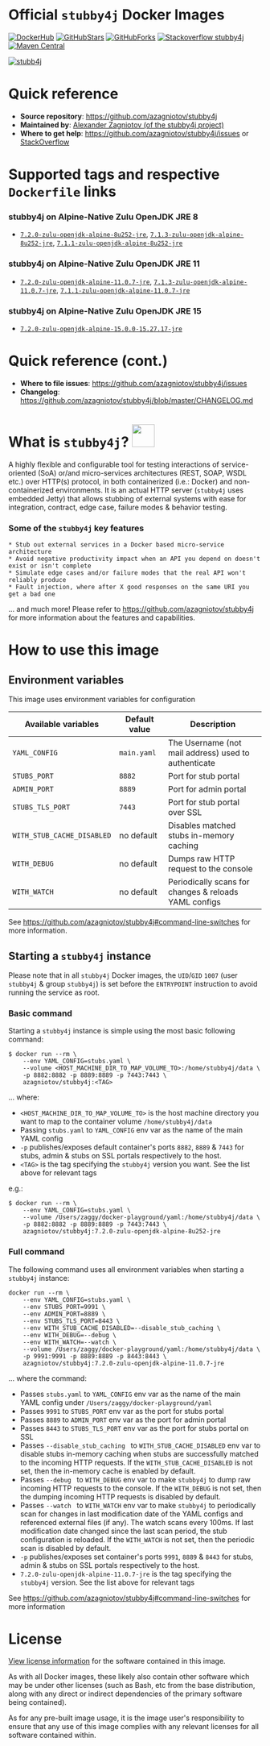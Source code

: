 # Official `stubby4j` Docker Images

[![DockerHub][docker-hub-badge]][docker-hub-link]
[![GitHubStars][stars-badge]][stars-link]
[![GitHubForks][forks-badge]][forks-link]
[![Stackoverflow stubby4j][stackoverflow-badge]][stackoverflow-link]
[![Maven Central][maven-badge]][maven-link]


[![stubb4j][logo-badge]][logo-link]




# Quick reference
* __Source repository__: https://github.com/azagniotov/stubby4j
* __Maintained by__: [Alexander Zagniotov (of the stubby4j project)](https://github.com/azagniotov/stubby4j)
* __Where to get help__: https://github.com/azagniotov/stubby4j/issues or [StackOverflow](http://stackoverflow.com/questions/tagged/stubby4j)

# Supported tags and respective `Dockerfile` links

### stubby4j on Alpine-Native Zulu OpenJDK JRE 8 
* [`7.2.0-zulu-openjdk-alpine-8u252-jre`](https://github.com/azagniotov/stubby4j/blob/v7.2.0/docker/jdk8/Dockerfile), [`7.1.3-zulu-openjdk-alpine-8u252-jre`](https://github.com/azagniotov/stubby4j/blob/v7.1.3/docker/jdk8/Dockerfile), [`7.1.1-zulu-openjdk-alpine-8u252-jre`](https://github.com/azagniotov/stubby4j/blob/v7.1.1/docker/jdk8/Dockerfile)

### stubby4j on Alpine-Native Zulu OpenJDK JRE 11 
* [`7.2.0-zulu-openjdk-alpine-11.0.7-jre`](https://github.com/azagniotov/stubby4j/blob/v7.2.0/docker/jdk11/Dockerfile), [`7.1.3-zulu-openjdk-alpine-11.0.7-jre`](https://github.com/azagniotov/stubby4j/blob/v7.1.3/docker/jdk11/Dockerfile), [`7.1.1-zulu-openjdk-alpine-11.0.7-jre`](https://github.com/azagniotov/stubby4j/blob/v7.1.1/docker/jdk11/Dockerfile)

### stubby4j on Alpine-Native Zulu OpenJDK JRE 15 
* [`7.2.0-zulu-openjdk-alpine-15.0.0-15.27.17-jre`](https://github.com/azagniotov/stubby4j/blob/381c9a15844f153ae40f9edcb526c9ce3d4f90e4/docker/jdk15/Dockerfile)


# Quick reference (cont.)
* __Where to file issues__: https://github.com/azagniotov/stubby4j/issues
* __Changelog__: https://github.com/azagniotov/stubby4j/blob/master/CHANGELOG.md

# What is `stubby4j`? <img src="https://cdn.rawgit.com/azagniotov/stubby4j/master/assets/stubby-logo-duke-hiding.svg" width="45px" height="45px" />

A highly flexible and configurable tool for testing interactions of service-oriented (SoA) or/and micro-services architectures (REST, SOAP, WSDL etc.) over HTTP(s) protocol, in both containerized (i.e.: Docker) and non-containerized environments. It is an actual HTTP server (`stubby4j` uses embedded Jetty) that allows stubbing of external systems with ease for integration, contract, edge case, failure modes & behavior testing.

### Some of the `stubby4j` key features
```
* Stub out external services in a Docker based micro-service architecture
* Avoid negative productivity impact when an API you depend on doesn't exist or isn't complete
* Simulate edge cases and/or failure modes that the real API won't reliably produce
* Fault injection, where after X good responses on the same URI you get a bad one
```
... and much more! Please refer to https://github.com/azagniotov/stubby4j for more information about the features and capabilities.

# How to use this image

## Environment variables

This image uses environment variables for configuration

|Available variables     |Default value        |Description                                         |
|------------------------|------------------------|----------------------------------------------------|
|`YAML_CONFIG`    | `main.yaml`          |The Username (not mail address) used to authenticate|
|`STUBS_PORT`    | `8882`|Port for stub portal|
|`ADMIN_PORT` |`8889`|Port for admin portal |
|`STUBS_TLS_PORT`   | `7443` |Port for stub portal over SSL|
|`WITH_STUB_CACHE_DISABLED`| no default |Disables matched stubs in-memory caching  |
|`WITH_DEBUG`     | no default |Dumps raw HTTP request to the console |
|`WITH_WATCH`     | no default |Periodically scans for changes & reloads YAML configs |

See https://github.com/azagniotov/stubby4j#command-line-switches for more information.

## Starting a `stubby4j` instance

Please note that in all `stubby4j` Docker images, the `UID`/`GID` `1007` (user `stubby4j` & group `stubby4j`) is set before the `ENTRYPOINT` instruction to avoid running the service as root.

### Basic command

Starting a `stubby4j` instance is simple using the most basic following command:
```
$ docker run --rm \
    --env YAML_CONFIG=stubs.yaml \
    --volume <HOST_MACHINE_DIR_TO_MAP_VOLUME_TO>:/home/stubby4j/data \
    -p 8882:8882 -p 8889:8889 -p 7443:7443 \
    azagniotov/stubby4j:<TAG>
```
... where:
* `<HOST_MACHINE_DIR_TO_MAP_VOLUME_TO>` is the host machine directory you want to map to the container volume `/home/stubby4j/data`
* Passing `stubs.yaml` to `YAML_CONFIG` env var as the name of the main YAML config
* `-p` publishes/exposes default container's ports `8882`, `8889` & `7443` for stubs, admin & stubs on SSL portals respectively to the host.
* `<TAG>` is the tag specifying the `stubby4j` version you want. See the list above for relevant tags

e.g.:
```
$ docker run --rm \
    --env YAML_CONFIG=stubs.yaml \
    --volume /Users/zaggy/docker-playground/yaml:/home/stubby4j/data \
    -p 8882:8882 -p 8889:8889 -p 7443:7443 \
    azagniotov/stubby4j:7.2.0-zulu-openjdk-alpine-8u252-jre
```

### Full command

The following command uses all environment variables when starting a `stubby4j` instance:

```
docker run --rm \
    --env YAML_CONFIG=stubs.yaml \
    --env STUBS_PORT=9991 \
    --env ADMIN_PORT=8889 \
    --env STUBS_TLS_PORT=8443 \
    --env WITH_STUB_CACHE_DISABLED=--disable_stub_caching \
    --env WITH_DEBUG=--debug \
    --env WITH_WATCH=--watch \
    --volume /Users/zaggy/docker-playground/yaml:/home/stubby4j/data \
    -p 9991:9991 -p 8889:8889 -p 8443:8443 \
    azagniotov/stubby4j:7.2.0-zulu-openjdk-alpine-11.0.7-jre
```

... where the command:
* Passes `stubs.yaml` to `YAML_CONFIG` env var as the name of the main YAML config under `/Users/zaggy/docker-playground/yaml`
* Passes `9991` to `STUBS_PORT` env var as the port for stubs portal
* Passes `8889` to `ADMIN_PORT` env var as the port for admin portal
* Passes `8443` to `STUBS_TLS_PORT` env var as the port for stubs portal on SSL
* Passes `--disable_stub_caching ` to `WITH_STUB_CACHE_DISABLED` env var to disable stubs in-memory caching when stubs are successfully matched to the incoming HTTP requests. If the `WITH_STUB_CACHE_DISABLED` is not set, then the in-memory cache is enabled by default.
* Passes `--debug ` to `WITH_DEBUG` env var to make `stubby4j` to dump raw incoming HTTP requests to the console. If the `WITH_DEBUG` is not set, then the dumping incoming HTTP requests is disabled by default.
* Passes `--watch ` to `WITH_WATCH` env var to make `stubby4j` to periodically scan for changes in last modification date of the YAML configs and referenced external files (if any). The watch scans every 100ms. If last modification date changed since the last scan period, the stub configuration is reloaded. If the `WITH_WATCH` is not set, then the periodic scan is disabled by default.
* `-p` publishes/exposes set container's ports `9991`, `8889` & `8443` for stubs, admin & stubs on SSL portals respectively to the host.
* `7.2.0-zulu-openjdk-alpine-11.0.7-jre` is the tag specifying the `stubby4j` version. See the list above for relevant tags

See https://github.com/azagniotov/stubby4j#command-line-switches for more information

# License
[View license information](https://github.com/azagniotov/stubby4j/blob/master/LICENSE) for the software contained in this image.

As with all Docker images, these likely also contain other software which may be under other licenses (such as Bash, etc from the base distribution, along with any direct or indirect dependencies of the primary software being contained).

As for any pre-built image usage, it is the image user's responsibility to ensure that any use of this image complies with any relevant licenses for all software contained within.

<!-- references -->

[circleci-badge]: https://circleci.com/gh/azagniotov/stubby4j.svg?style=shield
[circleci-link]: https://circleci.com/gh/azagniotov/stubby4j

[maven-badge]: https://img.shields.io/maven-central/v/io.github.azagniotov/stubby4j.svg?style=flat&label=maven-central
[maven-link]: http://search.maven.org/#search%7Cga%7C1%7Cg%3A%22io.github.azagniotov%22%20AND%20a%3A%22stubby4j%22

[stackoverflow-badge]: https://img.shields.io/badge/stackoverflow-stubby4j-brightgreen.svg?style=flat
[stackoverflow-link]: http://stackoverflow.com/questions/tagged/stubby4j

[chat-badge]: https://badges.gitter.im/Join%20Chat.svg
[chat-link]: https://gitter.im/stubby4j/Lobby

[license-badge]: https://img.shields.io/badge/license-MIT-blue.svg?style=flat
[license-link]: http://badges.mit-license.org

[docker-hub-badge]: https://img.shields.io/docker/pulls/azagniotov/stubby4j.svg?style=flat
[docker-hub-link]: https://hub.docker.com/r/azagniotov/stubby4j

[stars-badge]: https://img.shields.io/github/stars/azagniotov/stubby4j.svg?color=success
[stars-link]: https://github.com/azagniotov/stubby4j

[logo-badge]: https://cdn.rawgit.com/azagniotov/stubby4j/master/assets/stubby-logo-duke-hiding.svg
[logo-link]: https://github.com/azagniotov/stubby4j

[forks-badge]: https://img.shields.io/github/forks/azagniotov/stubby4j.svg
[forks-link]: https://github.com/azagniotov/stubby4j
